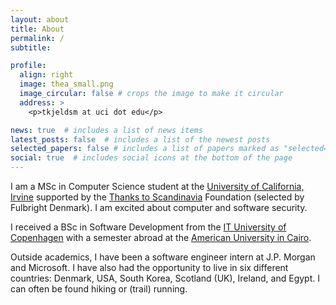 ```yaml
---
layout: about
title: About
permalink: /
subtitle:

profile:
  align: right
  image: thea_small.png
  image_circular: false # crops the image to make it circular
  address: > 
    <p>tkjeldsm at uci dot edu</p>

news: true  # includes a list of news items
latest_posts: false  # includes a list of the newest posts
selected_papers: false # includes a list of papers marked as "selected={true}"
social: true  # includes social icons at the bottom of the page
---
```


I am a MSc in Computer Science student at the [University of California, Irvine](https://uci.edu/) supported by the [Thanks to Scandinavia](https://www.thankstoscandinavia.org/class-of-2023-us/) Foundation (selected by Fulbright Denmark). I am excited about computer and software security. 

I received a BSc in Software Development from the [IT University of Copenhagen](https://en.itu.dk/) with a semester abroad at the [American University in Cairo](https://www.aucegypt.edu/).

Outside academics, I have been a software engineer intern at J.P. Morgan and Microsoft. I have also had the opportunity to live in six different countries: Denmark, USA, South Korea, Scotland (UK), Ireland, and Egypt. I can often be found hiking or (trail) running.
